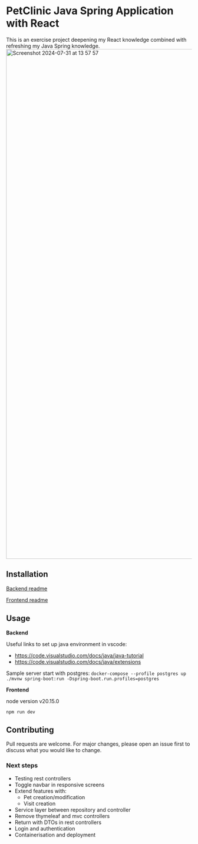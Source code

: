 # PetClinic Java Spring Application with React

This is an exercise project deepening my React knowledge combined with refreshing my Java Spring knowledge.
<img width="1385" alt="Screenshot 2024-07-31 at 13 57 57" src="https://github.com/user-attachments/assets/817f5b64-4e32-4ab9-b575-6e3ed29c18e0">

## Installation

[Backend readme](https://github.com/Phaedra144/spring-petclinic-with-react/tree/main/backend#readme)

[Frontend readme](https://github.com/Phaedra144/spring-petclinic-with-react/tree/main/frontend#readme)

## Usage

**Backend**

Useful links to set up java environment in vscode:
- https://code.visualstudio.com/docs/java/java-tutorial
- https://code.visualstudio.com/docs/java/extensions

Sample server start with postgres:
`docker-compose --profile postgres up`
`./mvnw spring-boot:run -Dspring-boot.run.profiles=postgres`

**Frontend**

node version v20.15.0

`npm run dev`


## Contributing

Pull requests are welcome. For major changes, please open an issue first
to discuss what you would like to change.

### Next steps

- Testing rest controllers
- Toggle navbar in responsive screens
- Extend features with:
  - Pet creation/modification
  - Visit creation
- Service layer between repository and controller
- Remove thymeleaf and mvc controllers
- Return with DTOs in rest controllers
- Login and authentication
- Containerisation and deployment
